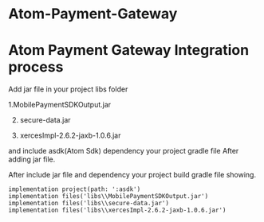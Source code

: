 # Atom-Payment-Gateway


# Atom Payment Gateway Integration process

Add jar file in your project libs folder


1.MobilePaymentSDKOutput.jar

2. secure-data.jar

3. xercesImpl-2.6.2-jaxb-1.0.6.jar

and include asdk(Atom Sdk) dependency your project gradle file
After adding jar file.

After include jar file and dependency your project build gradle file showing.

    implementation project(path: ':asdk')
    implementation files('libs\\MobilePaymentSDKOutput.jar')
    implementation files('libs\\secure-data.jar')
    implementation files('libs\\xercesImpl-2.6.2-jaxb-1.0.6.jar')
    
    
   

